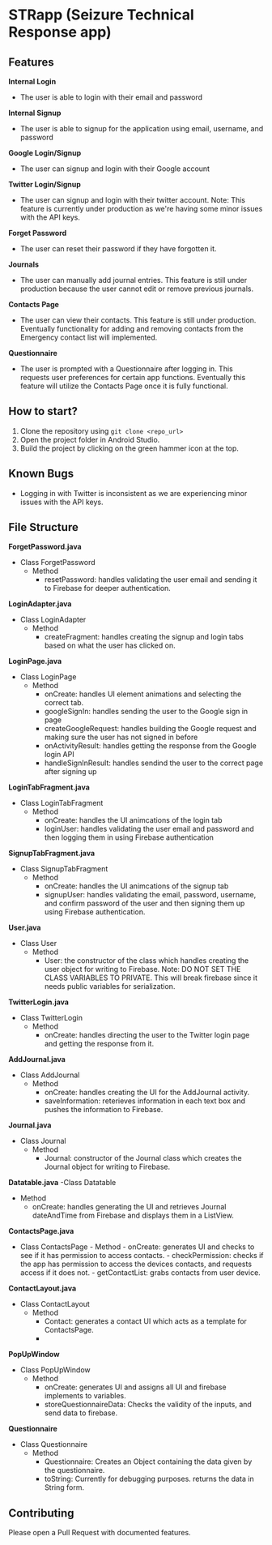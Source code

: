 # STRapp (Seizure Technical Response app)

## Features

**Internal Login**
 - The user is able to login with their email and password

**Internal Signup**
 - The user is able to signup for the application using email, username, and password

**Google Login/Signup**
 - The user can signup and login with their Google account

**Twitter Login/Signup**
 - The user can signup and login with their twitter account. Note: This feature is currently under production as we're having some minor issues with the API keys.

**Forget Password**
 - The user can reset their password if they have forgotten it.

**Journals**
 - The user can manually add journal entries. This feature is still under production because the user cannot edit or remove previous journals.

**Contacts Page**

 - The user can view their contacts. This feature is still under production. Eventually functionality for adding and removing contacts from the Emergency contact list will implemented.

**Questionnaire**
 - The user is prompted with a Questionnaire after logging in. This requests user preferences for certain app functions. Eventually this feature will utilize the Contacts Page once it is fully functional.



## How to start?

1. Clone the repository using  ` git clone <repo_url> `
2. Open the project folder in Android Studio.
3. Build the project by clicking on the green hammer icon at the top.


## Known Bugs
- Logging in with Twitter is inconsistent as we are experiencing minor issues with the API keys.

## File Structure

**ForgetPassword.java**
- Class ForgetPassword
  - Method
    - resetPassword: handles validating the user email and sending it to Firebase for deeper authentication.

**LoginAdapter.java**
- Class LoginAdapter
  - Method
    - createFragment: handles creating the signup and login tabs based on what the user has clicked on.

**LoginPage.java**
- Class LoginPage
  - Method
    - onCreate: handles UI element animations and selecting the correct tab.
    - googleSignIn: handles sending the user to the Google sign in page
    - createGoogleRequest: handles building the Google request and making sure the user has not signed in before
    - onActivityResult: handles getting the response from the Google login API
    - handleSignInResult: handles sendind the user to the correct page after signing up

**LoginTabFragment.java**
- Class LoginTabFragment
  - Method
    - onCreate: handles the UI animcations of the login tab
    - loginUser: handles validating the user email and password and then logging them in using Firebase authentication

**SignupTabFragment.java**
- Class SignupTabFragment
  - Method
    - onCreate: handles the UI animcations of the signup tab
    - signupUser: handles validating the email, password, username, and confirm password of the user and then signing them up using Firebase authentication.

**User.java**
- Class User
  - Method
    - User: the constructor of the class which handles creating the user object for writing to Firebase. Note: DO NOT SET THE CLASS VARIABLES TO PRIVATE. This will break firebase since it needs public variables for serialization.

**TwitterLogin.java**
- Class TwitterLogin
  - Method
    - onCreate: handles directing the user to the Twitter login page and getting the response from it.

**AddJournal.java**
- Class AddJournal
  - Method
    - onCreate: handles creating the UI for the AddJournal activity.
    - saveInformation: reterieves information in each text box and pushes the information to Firebase.

**Journal.java**
- Class Journal
  - Method
    - Journal: constructor of the Journal class which creates the Journal object for writing to Firebase.

**Datatable.java**
-Class Datatable
  - Method
    - onCreate: handles generating the UI and retrieves Journal dateAndTime from Firebase and displays them in a ListView.

**ContactsPage.java**
- Class ContactsPage
	  - Method
		  - onCreate: generates UI and checks to see if it has permission to access contacts.
		  - checkPermission: checks if the app has permission to access the devices contacts, and requests access if it does not.
		  - getContactList: grabs contacts from user device.

**ContactLayout.java**
- Class ContactLayout
	- Method
		- Contact: generates a contact UI which acts as a template for ContactsPage.
		-

**PopUpWindow**
   - Class PopUpWindow
	  - Method
		  - onCreate: generates UI and assigns all UI and firebase implements to variables.
		  - storeQuestionnaireData: Checks the validity of the inputs, and send data to firebase.

**Questionnaire**
  - Class Questionnaire
	  - Method
		  - Questionnaire: Creates an Object containing the data given by the questionnaire.
		  - toString: Currently for debugging purposes. returns the data in String form.






## Contributing
Please open a Pull Request with documented features.